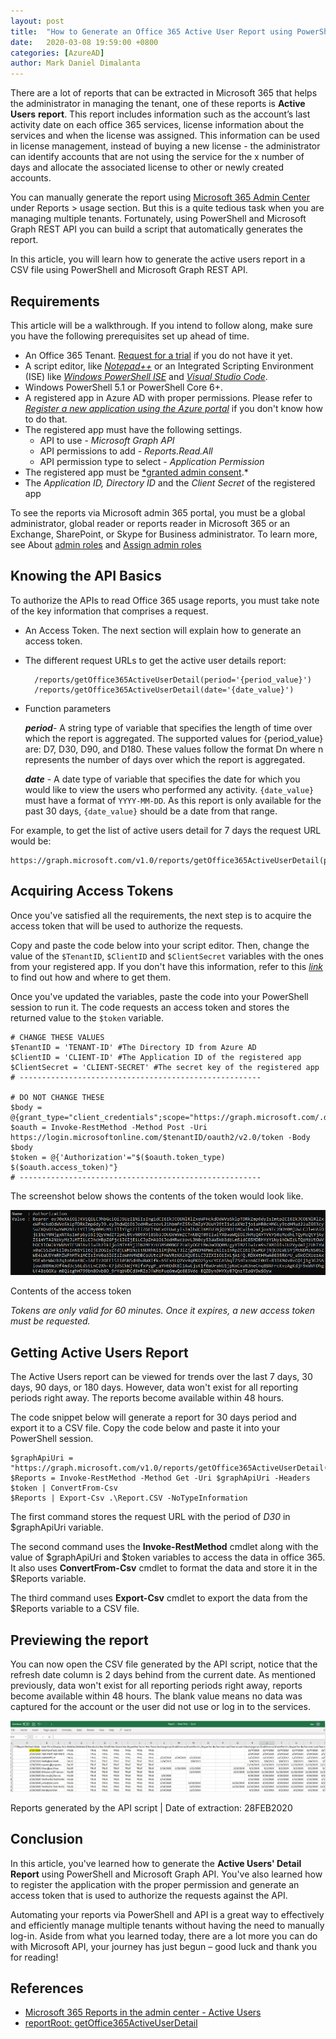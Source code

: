 ```yaml
---
layout: post
title:  "How to Generate an Office 365 Active User Report using PowerShell and Microsoft Graph REST API"
date:   2020-03-08 19:59:00 +0800
categories: [AzureAD]
author: Mark Daniel Dimalanta
---
```


There are a lot of reports that can be extracted in Microsoft 365 that helps the administrator in managing the tenant, one of these reports is **Active Users** **report**. This report includes information such as the account’s last activity date on each office 365 services, license information about the services and when the license was assigned. This information can be used in license management, instead of buying a new license - the administrator can identify accounts that are not using the service for the x number of days and allocate the associated license to other or newly created accounts.

You can manually generate the report using [Microsoft 365 Admin Center](https://docs.microsoft.com/en-us/microsoft-365/admin/activity-reports/active-users?view=o365-worldwide) under Reports > usage section. But this is a quite tedious task when you are managing multiple tenants. Fortunately, using PowerShell and Microsoft Graph REST API you can build a script that automatically generates the report.

In this article, you will learn how to generate the active users report in a CSV file using PowerShell and Microsoft Graph REST API.

## Requirements

This article will be a walkthrough. If you intend to follow along, make sure you have the following prerequisites set up ahead of time.

- An Office 365 Tenant. [Request for a trial](https://go.microsoft.com/fwlink/p/?LinkID=698279&culture=en-US&country=US) if you do not have it yet.
- A script editor, like *[Notepad++](https://notepad-plus-plus.org/download/)* or an Integrated Scripting Environment (ISE) like *[Windows PowerShell ISE](https://docs.microsoft.com/en-us/powershell/scripting/components/ise/introducing-the-windows-powershell-ise?view=powershell-5.1)* and *[Visual Studio Code](https://code.visualstudio.com/download)*.
- Windows PowerShell 5.1 or PowerShell Core 6+.
- A registered app in Azure AD with proper permissions. Please refer to *[Register a new application using the Azure portal](https://docs.microsoft.com/en-us/graph/auth-register-app-v2#register-a-new-application-using-the-azure-portal)* if you don't know how to do that.
- The registered app must have the following settings.
    - API to use - *Microsoft Graph API*
    - API permissions to add - *Reports.Read.All*
    - API permission type to select - *Application Permission*
- The registered app must be [*granted admin consent](https://docs.microsoft.com/en-us/azure/active-directory/manage-apps/grant-admin-consent#grant-admin-consent-in-app-registrations).*
- The *Application ID, Directory ID* and the *Client Secret* of the registered app

To see the reports via Microsoft admin 365 portal, you must be a global administrator, global reader or reports reader in Microsoft 365 or an Exchange, SharePoint, or Skype for Business administrator. To learn more, see About [admin roles](https://docs.microsoft.com/en-us/microsoft-365/admin/add-users/about-admin-roles?view=o365-worldwide) and [Assign admin roles](https://docs.microsoft.com/en-us/microsoft-365/admin/add-users/assign-admin-roles?view=o365-worldwide)

## Knowing the API Basics

To authorize the APIs to read Office 365 usage reports, you must take note of the key information that comprises a request.

- An Access Token. The next section will explain how to generate an access token.
- The different request URLs to get the active user details report:

        /reports/getOffice365ActiveUserDetail(period='{period_value}')
        /reports/getOffice365ActiveUserDetail(date='{date_value}')

- Function parameters

    ***period***- A string type of variable that specifies the length of time over which the report is aggregated. The supported values for {period_value} are: D7, D30, D90, and D180. These values follow the format Dn where n represents the number of days over which the report is aggregated.

    ***date*** - A date type of variable that specifies the date for which you would like to view the users who performed any activity. `{date_value}` must have a format of `YYYY-MM-DD`. As this report is only available for the past 30 days, `{date_value}` should be a date from that range.

For example, to get the list of active users detail for 7 days the request URL would be:

    https://graph.microsoft.com/v1.0/reports/getOffice365ActiveUserDetail(period='**D7**')

## Acquiring Access Tokens

Once you've satisfied all the requirements, the next step is to acquire the access token that will be used to authorize the requests.

 Copy and paste the code below into your script editor. Then, change the value of the `$TenantID`, `$ClientID` and `$ClientSecret` variables with the ones from your registered app. If you don't have this information, refer to this *[link](https://docs.microsoft.com/en-us/azure/active-directory/develop/howto-create-service-principal-portal#get-values-for-signing-in)* to find out how and where to get them.

Once you've updated the variables, paste the code into your PowerShell session to run it. The code requests an access token and stores the returned value to the `$token` variable.

    # CHANGE THESE VALUES
    $TenantID = 'TENANT-ID' #The Directory ID from Azure AD
    $ClientID = 'CLIENT-ID' #The Application ID of the registered app
    $ClientSecret = 'CLIENT-SECRET' #The secret key of the registered app
    # ------------------------------------------------------

    # DO NOT CHANGE THESE
    $body = @{grant_type="client_credentials";scope="https://graph.microsoft.com/.default";client_id=$ClientID;client_secret=$ClientSecret}
    $oauth = Invoke-RestMethod -Method Post -Uri https://login.microsoftonline.com/$tenantID/oauth2/v2.0/token -Body $body
    $token = @{'Authorization'="$($oauth.token_type) $($oauth.access_token)"}
    # ------------------------------------------------------


The screenshot below shows the contents of the token would look like.

![Contents of the access token](/static/img/generate-office365-active-user-report/access-token.png)

Contents of the access token

*Tokens are only valid for 60 minutes. Once it expires, a new access token must be requested.*

## Getting Active Users Report

The Active Users report can be viewed for trends over the last 7 days, 30 days, 90 days, or 180 days. However, data won't exist for all reporting periods right away. The reports become available within 48 hours.

The code snippet below will generate a report for 30 days period and export it to a CSV file. Copy the code below and paste it into your PowerShell session.

    $graphApiUri = "https://graph.microsoft.com/v1.0/reports/getOffice365ActiveUserDetail(period='D30')"
    $Reports = Invoke-RestMethod -Method Get -Uri $graphApiUri -Headers $token | ConvertFrom-Csv
    $Reports | Export-Csv .\Report.CSV -NoTypeInformation

The first command stores the request URL with the period of *D30* in $graphApiUri variable.

The second command uses the **Invoke-RestMethod** cmdlet along with the value of $graphApiUri and $token variables to access the data in office 365. It also uses **ConvertFrom-Csv** cmdlet to format the data and store it in the $Reports variable.

The third command uses **Export-Csv** cmdlet to export the data from the $Reports variable to a CSV file.

## Previewing the report

You can now open the CSV file generated by the API script, notice that the refresh date column is 2 days behind from the current date. As mentioned previously, data won't exist for all reporting periods right away, reports become available within 48 hours. The blank value means no data was captured for the account or the user did not use or log in to the services.

![Reports generated by the API script](/static/img/generate-office365-active-user-report/csv-report.png)

Reports generated by the API script | Date of extraction: 28FEB2020

## Conclusion

In this article, you've learned how to generate the **Active Users' Detail Report** using PowerShell and Microsoft Graph API.  You've also learned how to register the application with the proper permission and generate an access token that is used to authorize the requests against the API.

Automating your reports via PowerShell and API is a great way to effectively and efficiently manage multiple tenants without having the need to manually log-in. Aside from what you learned today, there are a lot more you can do with Microsoft API, your journey has just begun – good luck and thank you for reading!

## References

- [Microsoft 365 Reports in the admin center - Active Users](https://docs.microsoft.com/en-us/microsoft-365/admin/activity-reports/active-users?view=o365-worldwide)
- [reportRoot: getOffice365ActiveUserDetail](https://docs.microsoft.com/en-us/graph/api/reportroot-getoffice365activeuserdetail?view=graph-rest-1.0&tabs=http)